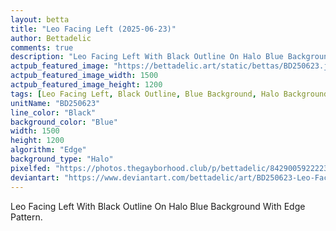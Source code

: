 ```yaml
---
layout: betta
title: "Leo Facing Left (2025-06-23)"
author: Bettadelic
comments: true
description: "Leo Facing Left With Black Outline On Halo Blue Background With Edge Pattern."
actpub_featured_image: "https://bettadelic.art/static/bettas/BD250623.jpg"
actpub_featured_image_width: 1500
actpub_featured_image_height: 1200
tags: [Leo Facing Left, Black Outline, Blue Background, Halo Background Pattern, Edge Pattern, June 2025]
unitName: "BD250623"
line_color: "Black"
background_color: "Blue"
width: 1500
height: 1200
algorithm: "Edge"
background_type: "Halo"
pixelfed: "https://photos.thegayborhood.club/p/bettadelic/842900592222311902"
deviantart: "https://www.deviantart.com/bettadelic/art/BD250623-Leo-Facing-Left-2025-06-23-1210243340"
---
```


Leo Facing Left With Black Outline On Halo Blue Background With Edge Pattern.
